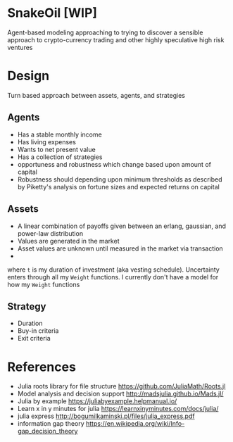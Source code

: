 # SnakeOil [WIP]

Agent-based modeling approaching to trying to discover a sensible approach to crypto-currency trading and other highly speculative high risk ventures

# Design

Turn based approach between assets, agents, and strategies

## Agents

- Has a stable monthly income
- Has living expenses
- Wants to net present value
- Has a collection of strategies
- opportuness and robustness which change based upon amount of capital
- Robustness should depending upon minimum thresholds as described by Piketty's analysis on fortune sizes and expected returns on capital

## Assets

- A linear combination of payoffs given between an erlang, gaussian, and power-law distribution
- Values are generated in the market
- Asset values are unknown until measured in the market via transaction
- 

where `t` is my duration of investment (aka vesting schedule). Uncertainty enters through all my `Weight` functions. I currently don't have a model for how my `Weight` functions

## Strategy

- Duration
- Buy-in criteria
- Exit criteria

# References

- Julia roots library for file structure https://github.com/JuliaMath/Roots.jl
- Model analysis and decision support http://madsjulia.github.io/Mads.jl/
- Julia by example https://juliabyexample.helpmanual.io/
- Learn x in y minutes for julia https://learnxinyminutes.com/docs/julia/
- julia express http://bogumilkaminski.pl/files/julia_express.pdf
- information gap theory https://en.wikipedia.org/wiki/Info-gap_decision_theory